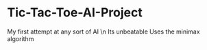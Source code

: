 # Tic-Tac-Toe-AI-Project
My first attempt at any sort of AI \n
Its unbeatable
Uses the minimax algorithm
